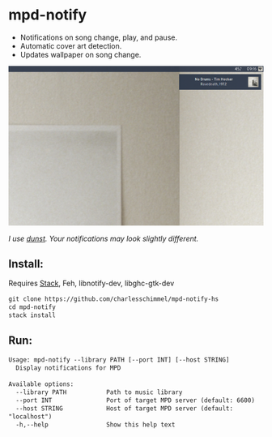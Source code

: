 # mpd-notify

* Notifications on song change, play, and pause.
* Automatic cover art detection.
* Updates wallpaper on song change.

![mpd-notify-screenshot.png](mpd-notify-screenshot.png)

_I use [dunst](https://wiki.archlinux.org/index.php/Dunst). Your notifications may look slightly different._


## Install:
Requires [Stack](https://docs.haskellstack.org/en/stable/README/), Feh, libnotify-dev, libghc-gtk-dev

    git clone https://github.com/charlesschimmel/mpd-notify-hs
    cd mpd-notify
    stack install

## Run:
    Usage: mpd-notify --library PATH [--port INT] [--host STRING]
      Display notifications for MPD

    Available options:
      --library PATH           Path to music library
      --port INT               Port of target MPD server (default: 6600)
      --host STRING            Host of target MPD server (default: "localhost")
      -h,--help                Show this help text
